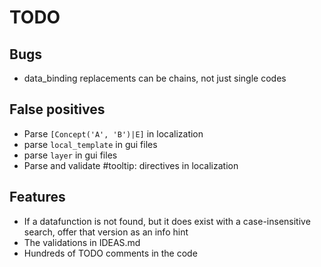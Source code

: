 # TODO

## Bugs

* data_binding replacements can be chains, not just single codes

## False positives

* Parse `[Concept('A', 'B')|E]` in localization
* parse `local_template` in gui files
* parse `layer` in gui files
* Parse and validate #tooltip: directives in localization

## Features

* If a datafunction is not found, but it does exist with a case-insensitive search, offer that version as an info hint
* The validations in IDEAS.md
* Hundreds of TODO comments in the code
